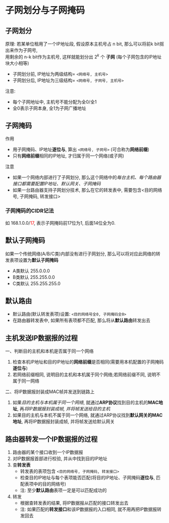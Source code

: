 # 子网划分与子网掩码

## 子网划分

原理:
若某单位租用了一个IP地址段, 假设原本主机号占 n bit, 那么可以将前k bit抠出来作为子网号, <BR>
用剩余的 n-k bit作为主机号, 这样就能划分出 $2^{k}$ 个 **子网** (每个子网包含的IP地址块大小相等)

- 子网划分前, IP地址为两级结构= `<网络号, 主机号>`
- 子网划分后, IP地址为三级结构= `<网络号, 子网号, 主机号>`

注意:

- 每个子网地址中, 主机号不能分配为全0/全1
- 全0表示子网本身, 全1为子网广播地址

## 子网掩码

作用

- 用子网掩码、IP地址**逐位与**, 算出 `<网络号, 子网号>` (可合称为**网络前缀**)
- 只有**网络前缀**相同的IP地址, 才归属于同一个网络(或子网)

注意

- 如果一个网络内部进行了子网划分, 那么这个网络中的*每台主机、每个路由器接口都需要配置IP地址、默认网关、子网掩码*
- 如果一台路由器支持子网划分技术, 那么在它的转发表中, 需要包含<目的网络号, 子网掩码, 转发接口>

### 子网掩码的CIDR记法

如 168.1.0.0/<font color=red>17</font>, 表示子网掩码前17位为1, 后面14位全为0.

## 默认子网掩码

如果一个传统网络(A/B/C类)内部没有进行子网划分, 那么可以将对应此网络的转发表项设置为**默认子网掩码**

- A类默认 255.0.0.0
- B类默认 255.255.0.0
- C类默认 255.255.255.0

## 默认路由

- 默认路由(默认转发表项)设置: `<目的网络号全0, 子网掩码全0>`
- 在路由器转发表中, 如果所有表项都不匹配, 那么将从**默认路由**转发出去

## 主机发送IP数据报的过程

一、判断目的主机和本机是否属于同一个网络

1. 检查本机IP地址和目的IP地址的**网络前缀**是否相同(需要用本机配置的子网掩码**逐位与**)
2. 若网络前缀相同, 说明目的主机和本机属于同个网络;若网络前缀不同, 说明不属于同一网络

二、将IP数据报封装成MAC帧并发送到链路上

1. 如果*目的主机与本机属于同一个网络*, 就通过**ARP协议**找到目的主机的**MAC地址**, 再*将IP数据报封装成帧, 并将帧发送给目的主机*
2. 如果目的主机与本机不属于同一个网络, 就通过ARP协议找到**默认网关的MAC地址**, 再将IP数据报封装成帧, 并将帧发送给默认网关

## 路由器转发一个IP数据报的过程

1. 路由器的某个接口收到一个IP数据报
2. 对IP数据报首部进行校验, 并从中找到目的IP地址
3. 查**转发表**
   - 转发表的表项包含 `<目的网络号, 子网掩码, 转发接口>`
   - 检查目的IP地址与每个表项能否匹配(将目的IP地址、子网掩码**逐位与**, 匹配表项中的目的网络号)
   - 注: 至少**默认路由**表项一定是可以匹配成功的
4. 转发
   - 根据查转发表的结果, 将IP数据报从匹配的接口转发出去
   - 注: 如果匹配的**转发接口**和该IP数据报的入口相同, 就不用再把IP数据报转发回去
